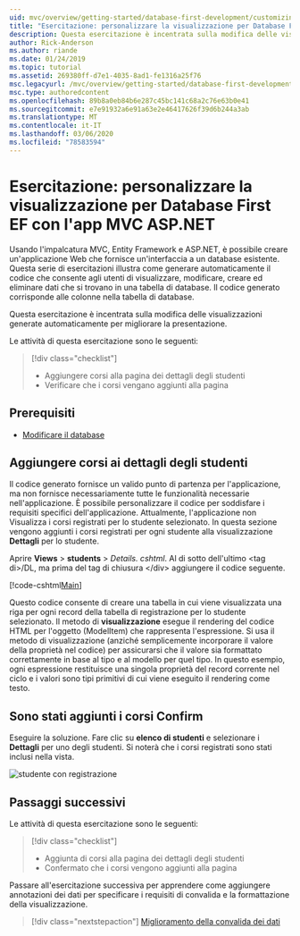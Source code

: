 ```yaml
---
uid: mvc/overview/getting-started/database-first-development/customizing-a-view
title: "Esercitazione: personalizzare la visualizzazione per Database First EF con l'app MVC ASP.NET"
description: Questa esercitazione è incentrata sulla modifica delle visualizzazioni generate automaticamente per migliorare la presentazione.
author: Rick-Anderson
ms.author: riande
ms.date: 01/24/2019
ms.topic: tutorial
ms.assetid: 269380ff-d7e1-4035-8ad1-fe1316a25f76
msc.legacyurl: /mvc/overview/getting-started/database-first-development/customizing-a-view
msc.type: authoredcontent
ms.openlocfilehash: 89b8a0eb84b6e287c45bc141c68a2c76e63b0e41
ms.sourcegitcommit: e7e91932a6e91a63e2e46417626f39d6b244a3ab
ms.translationtype: MT
ms.contentlocale: it-IT
ms.lasthandoff: 03/06/2020
ms.locfileid: "78583594"
---
```

# <a name="tutorial-customize-view-for-ef-database-first-with-aspnet-mvc-app"></a>Esercitazione: personalizzare la visualizzazione per Database First EF con l'app MVC ASP.NET

Usando l'impalcatura MVC, Entity Framework e ASP.NET, è possibile creare un'applicazione Web che fornisce un'interfaccia a un database esistente. Questa serie di esercitazioni illustra come generare automaticamente il codice che consente agli utenti di visualizzare, modificare, creare ed eliminare dati che si trovano in una tabella di database. Il codice generato corrisponde alle colonne nella tabella di database.

Questa esercitazione è incentrata sulla modifica delle visualizzazioni generate automaticamente per migliorare la presentazione.

Le attività di questa esercitazione sono le seguenti:

> [!div class="checklist"]
> * Aggiungere corsi alla pagina dei dettagli degli studenti
> * Verificare che i corsi vengano aggiunti alla pagina

## <a name="prerequisites"></a>Prerequisiti

* [Modificare il database](changing-the-database.md)

## <a name="add-courses-to-student-detail"></a>Aggiungere corsi ai dettagli degli studenti

Il codice generato fornisce un valido punto di partenza per l'applicazione, ma non fornisce necessariamente tutte le funzionalità necessarie nell'applicazione. È possibile personalizzare il codice per soddisfare i requisiti specifici dell'applicazione. Attualmente, l'applicazione non Visualizza i corsi registrati per lo studente selezionato. In questa sezione vengono aggiunti i corsi registrati per ogni studente alla visualizzazione **Dettagli** per lo studente.

Aprire **Views** > **students** > *Details. cshtml*. Al di sotto dell'ultimo &lt;tag di&gt;/DL, ma prima del tag di chiusura &lt;/div&gt; aggiungere il codice seguente.

[!code-cshtml[Main](customizing-a-view/samples/sample1.cshtml)]

Questo codice consente di creare una tabella in cui viene visualizzata una riga per ogni record della tabella di registrazione per lo studente selezionato. Il metodo di **visualizzazione** esegue il rendering del codice HTML per l'oggetto (ModelItem) che rappresenta l'espressione. Si usa il metodo di visualizzazione (anziché semplicemente incorporare il valore della proprietà nel codice) per assicurarsi che il valore sia formattato correttamente in base al tipo e al modello per quel tipo. In questo esempio, ogni espressione restituisce una singola proprietà del record corrente nel ciclo e i valori sono tipi primitivi di cui viene eseguito il rendering come testo.

## <a name="confirm-courses-are-added"></a>Sono stati aggiunti i corsi Confirm

Eseguire la soluzione. Fare clic su **elenco di studenti** e selezionare i **Dettagli** per uno degli studenti. Si noterà che i corsi registrati sono stati inclusi nella vista.

![studente con registrazione](customizing-a-view/_static/image1.png)

## <a name="next-steps"></a>Passaggi successivi
Le attività di questa esercitazione sono le seguenti:

> [!div class="checklist"]
> * Aggiunta di corsi alla pagina dei dettagli degli studenti
> * Confermato che i corsi vengono aggiunti alla pagina

Passare all'esercitazione successiva per apprendere come aggiungere annotazioni dei dati per specificare i requisiti di convalida e la formattazione della visualizzazione.
> [!div class="nextstepaction"]
> [Miglioramento della convalida dei dati](enhancing-data-validation.md)
